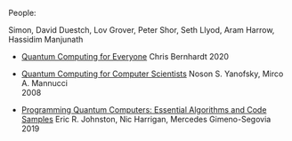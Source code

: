 People:

Simon, 
David Duestch, 
Lov Grover, 
Peter Shor, 
Seth Llyod, 
Aram Harrow, 
Hassidim Manjunath


* <a name="bernhardt">[Quantum Computing for Everyone](https://arxiv.org/abs/1908.10063)
Chris Bernhardt
2020
</a>

* <a name="johnston">[Quantum Computing for Computer Scientists](https://www.google.com/books/edition/Quantum_Computing_for_Computer_Scientist/U1chAwAAQBAJ?hl=en&gbpv=0&kptab=getbook)
Noson S. Yanofsky, Mirco A. Mannucci  
2008
</a>


* <a name="johnston">[Programming Quantum Computers: Essential Algorithms and Code Samples](https://www.amazon.com/Programming-Quantum-Computers-Essential-Algorithms/dp/1492039683/ref=pd_lpo_14_t_2/146-6181596-9156550?_encoding=UTF8&pd_rd_i=1492039683&pd_rd_r=8dcd5546-f03a-48d8-a111-9b9ebf9c1999&pd_rd_w=AcVSY&pd_rd_wg=cdorb&pf_rd_p=7b36d496-f366-4631-94d3-61b87b52511b&pf_rd_r=Z00KTS9JGJ9SC57Y44JY&psc=1&refRID=Z00KTS9JGJ9SC57Y44JY)
Eric R. Johnston, Nic Harrigan, Mercedes Gimeno-Segovia 
2019
</a>

